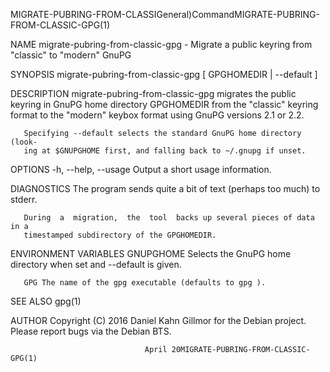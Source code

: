 MIGRATE-PUBRING-FROM-CLASSIGeneral)CommandMIGRATE-PUBRING-FROM-CLASSIC-GPG(1)

NAME
       migrate-pubring-from-classic-gpg  -  Migrate  a  public  keyring  from
       "classic" to "modern" GnuPG

SYNOPSIS
       migrate-pubring-from-classic-gpg [ GPGHOMEDIR | --default ]

DESCRIPTION
       migrate-pubring-from-classic-gpg migrates the public keyring in  GnuPG
       home  directory  GPGHOMEDIR  from  the "classic" keyring format to the
       "modern" keybox format using GnuPG versions 2.1 or 2.2.

       Specifying --default selects the standard GnuPG home directory  (look‐
       ing at $GNUPGHOME first, and falling back to ~/.gnupg if unset.

OPTIONS
       -h, --help, --usage Output a short usage information.

DIAGNOSTICS
       The program sends quite a bit of text (perhaps too much) to stderr.

       During  a  migration,  the  tool  backs up several pieces of data in a
       timestamped subdirectory of the GPGHOMEDIR.

ENVIRONMENT VARIABLES
       GNUPGHOME Selects the GnuPG home directory when set and  --default  is
       given.

       GPG The name of the gpg executable (defaults to gpg ).

SEE ALSO
       gpg(1)

AUTHOR
       Copyright  (C) 2016 Daniel Kahn Gillmor for the Debian project. Please
       report bugs via the Debian BTS.

                                  April 20MIGRATE-PUBRING-FROM-CLASSIC-GPG(1)
